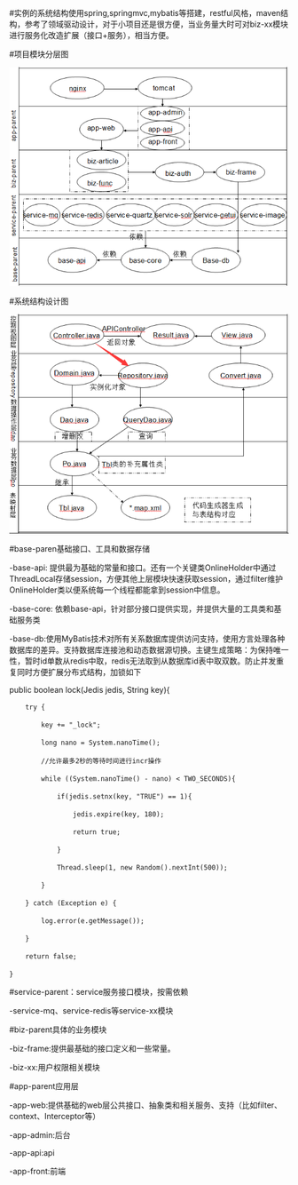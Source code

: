#实例的系统结构使用spring,springmvc,mybatis等搭建，restful风格，maven结构，参考了领域驱动设计，对于小项目还是很方便，当业务量大时可对biz-xx模块进行服务化改造扩展（接口+服务），相当方便。

#项目模块分层图

![image](https://github.com/fuhaodashu/pai/blob/master/pai-tools/image/module.png)

#系统结构设计图

![image](https://github.com/fuhaodashu/pai/blob/master/pai-tools/image/code.png)

#base-paren基础接口、工具和数据存储

-base-api:
 提供最为基础的常量和接口。还有一个关键类OnlineHolder中通过ThreadLocal<HttpSession>存储session，方便其他上层模块快速获取session，通过filter维护OnlineHolder类以便系统每一个线程都能拿到session中信息。

-base-core:
 依赖base-api，针对部分接口提供实现，并提供大量的工具类和基础服务类

-base-db:使用MyBatis技术对所有关系数据库提供访问支持，使用方言处理各种数据库的差异。支持数据库连接池和动态数据源切换。主键生成策略：为保持唯一性，暂时id单数从redis中取，redis无法取到从数据库id表中取双数。防止并发重复同时方便扩展分布式结构，加锁如下

public boolean lock(Jedis jedis, String key){

		try {
  
			key += "_lock";
   
			long nano = System.nanoTime();
   
			//允许最多2秒的等待时间进行incr操作
   
			while ((System.nanoTime() - nano) < TWO_SECONDS){
   
				if(jedis.setnx(key, "TRUE") == 1){
    
					jedis.expire(key, 180);
     
					return true;
     
				}
    
				Thread.sleep(1, new Random().nextInt(500));  
    
			}
   
		} catch (Exception e) {
  
			log.error(e.getMessage());
   
		}
  
		return false;
  
	}

#service-parent：service服务接口模块，按需依赖

-service-mq、service-redis等service-xx模块

#biz-parent具体的业务模块

-biz-frame:提供最基础的接口定义和一些常量。

-biz-xx:用户权限相关模块

#app-parent应用层

-app-web:提供基础的web层公共接口、抽象类和相关服务、支持（比如filter、context、Interceptor等）

-app-admin:后台

-app-api:api

-app-front:前端
